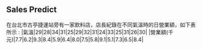 ## Sales Predict 
在台北市古亭捷運站旁有一家飲料店，店長紀錄在不同氣溫時的日營業額，如下表所示 : 
|氣溫|29|28|34|31|25|29|32|31|24|33|25|31|26|30|
|營業額(千元)|7.7|6.2|9.3|8.4|5.9|6.4|8.0|7.5|5.8|9.1|5.1|7.3|6.5|8.4|

